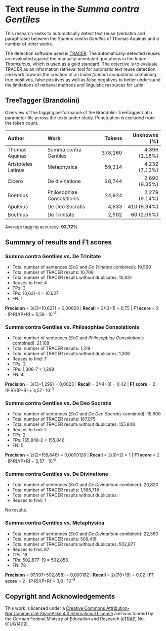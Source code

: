 # Text reuse in the *Summa contra Gentiles*
This research seeks to automatically detect text reuse (verbatim and paraphrase) between the *Summa contra Gentiles* of Thomas Aquinas and a number of other works. 

The detection software used is [TRACER](http://www.etrap.eu/research/tracer). The automatically-detected reuses are evaluated against the manually-annotated quotations in the *Index Thomisticus*, which is used as a gold standard. 
The objective is to evaluate TRACER as an information retrieval tool for automatic text reuse detection and work towards the creation of an _Index fontium computatus_ containing true positives, false positives as well as false negatives to better understand the limitations of retrieval methods and linguistic resources for Latin.


## TreeTagger (Brandolini)

Overview of the tagging performance of the Brandolini TreeTagger Latin parameter file across the texts under study. Punctuation is excluded from the token count.


| Author              | Work                       | Tokens   | Unknowns (%)   |
| :---                | :---                       |    ---:  |           ---: |
| Thomas Aquinas      | Summa contra Gentiles      |  378,160 |	 4,396 (1.16%) |
| Aristoteles Latinus |	Metaphysica	               |   59,314 |  4,232 (7.13%) |
| Cicero              | De divinatione             |   28,744 |  2,690 (9.35%) |
| Boethius            | Philosophiae Consolationis |   24,924 |  2,279 (9.14%) |
| Apuleius            | De Deo Socratis			   |    4,633 |    410 (8.84%) |
| Boethius            | De Trinitate			   |    2,902 |     60 (2.06%) |


Average tagging accuracy: **93.72%**                                                     

## Summary of results and F1 scores

### Summa contra Gentiles vs. De Trinitate    

* Total number of sentences (_ScG_ and _De Trinitate_ combined): 19,560
* Total number of TRACER results: 10,708
* Total number of TRACER results without duplicates: 10,631
* Reuses to find: 4
* TPs: 3
* FPs: 10,631-4 = 10,627
* FN: 1

**Precision** = 3/(3+10,627) = 0,00028 | **Recall** = 3/(3+1) = 0,75 | **F1 score** = 2 · (P·R)/(P+R) = 5,59 · 10<sup>-4</sup>


### Summa contra Gentiles vs. Philosophiae Consolationis    

* Total number of sentences (_ScG_ and _Philosophiae Consolationis_ combined): 21,108
* Total number of TRACER results: 1,319
* Total number of TRACER results without duplicates: 1,306
* Reuses to find: 7
* TPs: 3
* FPs: 1,306-7 = 1,299
* FN: 4

**Precision** = 3/(3+1,299) = 0,0023 | **Recall** = 3/(4+3) = 0,42 | **F1 score** = 2 · (P·R)/(P+R) = 4,57 · 10<sup>-3</sup>


### Summa contra Gentiles vs. De Deo Socratis    

* Total number of sentences (_ScG_ and _De Deo Socratis_ combined): 19,600
* Total number of TRACER results: 167,075
* Total number of TRACER results without duplicates: 155,848
* Reuses to find: 2
* TPs: 2
* FPs: 155,848-2 = 155,846
* FN: 0

**Precision** = 2/(2+155,846) = 0,0000128 | **Recall** = 2/(0+2) = 1 | **F1 score** = 2 · (P·R)/(P+R) = 2,57 · 10<sup>-5</sup>


### Summa contra Gentiles vs. De Divinatione

* Total number of sentences (_ScG_ and _De Divinatione_ combined): 20,820
* Total number of TRACER results: 1,585,719
* Total number of TRACER results without duplicates: 
* Reuses to find: 1

No results. 


### Summa contra Gentiles vs. Metaphysica

* Total number of sentences (_ScG_ and _De Divinatione_ combined): 22,550
* Total number of TRACER results: 506,418
* Total number of TRACER results without duplicates: 502,877
* Reuses to find: 97
* TPs: 19
* FPs: 502,877-19 = 502,858
* FN: 78


**Precision** = 97/(97+502,858) = 0,000192 | **Recall** = 2/(78+19) = 0,02 | **F1 score** = 2 · (P·R)/(P+R) = 3,8 · 10<sup>-4</sup>


<!--## Example results

### False Negatives

<table>
    <thead>
        <tr>
            <th>Work</th>
            <th>Sentence</th>
            <th>Details</th>
        </tr>
    </thead>
    <tbody>
        <tr>
            <td>ScG</td>
            <td>hinc etiam processit stoicorum opinio , qui dicebant cognitionem intellectus causari ex hoc quod <b>imagines</b> <b>corporum</b> nostris <b>mentibus imprimuntur</b> , sicut speculum quoddam , vel sicut <b>pagina</b> recipit <b>litteras</b> impressas , absque hoc quod aliquid agat : ut boetius narrat in v de consolatione</td>
            <td rowspan=2>in <code>.link</code>
             (overlap of 6) but not in <code>.score</code> file</td>
        </tr>
        <tr>
            <td>PC</td>
            <td>Quondam Porticus attulit obscuros nimium senes , qui sensus et <b>imagines</b> e <b>corporibus</b> extimis credant <b>mentibus imprimi</b> , ut quondam celeri stilo mos est aequore <b>paginae</b> , quae nullas habeat notas , pressas figere <b>litteras</b> .</td>
        </tr>
    </tbody>
</table>


<table>
    <thead>
        <tr>
            <th>Work</th>
            <th>Sentence</th>
            <th>Details</th>
        </tr>
    </thead>
    <tbody>
        <tr>
            <td>ScG</td>
            <td>quia vero non omnis veritatis manifestandae modus est idem ; disciplinati autem hominis est tantum de unoquoque fidem capere tentare , quantum natura rei permittit , ut a philosopho , optime dictum boetius introducit , necesse est prius ostendere quis modus sit possibilis ad veritatem propositam menifestandam .</td>
            <td rowspan=2>in <code>.link</code>
             (overlap of 8) but not in <code>.score</code> file; missing syn relation (eruditus-disciplinatus); inconsistent lemmatisation (temptare-tentare)</td>
        </tr>
        <tr>
            <td>De Trinitate</td>
            <td>age igitur ingrediamur et unumquodque ut intellegi atque capi potest dispiciamus ; nam , sicut optime dictum uidetur , eruditi est hominis unum quodque ut ipsum est ita de eo fidem capere temptare .</td>
        </tr>
    </tbody>
</table>



### True Positives


**ScG (1.62.5)**: cum etiam deus sit primus intellectus et primum intelligibile , oportet quod veritas intellectus cuiuslibet eius veritate mensuretur : _si UNUMQUODQUE MENSURATUR PRIMO sui generis_ , ut philosophus tradit , in x metaphysicae .

(= translation) 

**Metaphysica (9.1.7-8.1052b24)**: Hinc autem et in aliis dicitur METRUM quo PRIMO UNUMQUODQUE cognoscitur . 

(= translation)

IT annotation: QL+QR | TRACER settings: | TRACER result: FN | Linking file: | Scoring file: | -->


## Copyright and Acknowledgements
This work is licensed under a [Creative Commons Attribution-NonCommercial-ShareAlike 4.0 International License](http://creativecommons.org/licenses/by-nc-sa/4.0/) and was funded by the German Federal Ministry of Education and Research ([eTRAP](https://www.etrap.eu/), No. 01UG1409).

